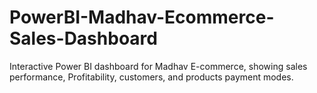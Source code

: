 # PowerBI-Madhav-Ecommerce-Sales-Dashboard
Interactive Power BI dashboard for Madhav E-commerce, showing sales performance, Profitability, customers, and products payment modes.
